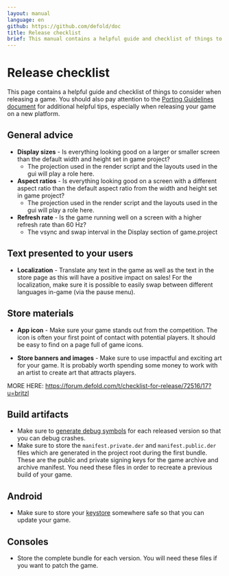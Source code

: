 ```yaml
---
layout: manual
language: en
github: https://github.com/defold/doc
title: Release checklist
brief: This manual contains a helpful guide and checklist of things to consider when releasing your game.
---
```


# Release checklist

This page contains a helpful guide and checklist of things to consider when releasing a game. You should also pay attention to the [Porting Guidelines document](/manuals/porting-guidelines/) for additional helpful tips, especially when releasing your game on a new platform.

## General advice

* **Display sizes** - Is everything looking good on a larger or smaller screen than the default width and height set in game project?
  * The projection used in the render script and the layouts used in the gui will play a role here.
* **Aspect ratios** - Is everything looking good on a screen with a different aspect ratio than the default aspect ratio from the width and height set in game project?
  * The projection used in the render script and the layouts used in the gui will play a role here.
* **Refresh rate** - Is the game running well on a screen with a higher refresh rate than 60 Hz?
  * The vsync and swap interval in the Display section of game.project 


## Text presented to your users

* **Localization** - Translate any text in the game as well as the text in the store page as this will have a positive impact on sales! For the localization, make sure it is possible to easily swap between different languages in-game (via the pause menu).


## Store materials

* **App icon** - Make sure your game stands out from the competition. The icon is often your first point of contact with potential players. It should be easy to find on a page full of game icons.

* **Store banners and images** - Make sure to use impactful and exciting art for your game. It is probably worth spending some money to work with an artist to create art that attracts players.



MORE HERE: https://forum.defold.com/t/checklist-for-release/72516/17?u=britzl


## Build artifacts

* Make sure to [generate debug symbols](/manuals/debugging-native-code/#symbolicate-a-callstack) for each released version so that you can debug crashes.
* Make sure to store the `manifest.private.der` and `manifest.public.der` files which are generated in the project root during the first bundle. These are the public and private signing keys for the game archive and archive manifest. You need these files in order to recreate a previous build of your game.


## Android

* Make sure to store your [keystore](/manuals/android/#creating-a-keystore) somewhere safe so that you can update your game.


## Consoles

* Store the complete bundle for each version. You will need these files if you want to patch the game.